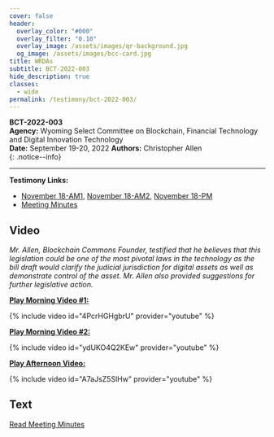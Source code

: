 ```yaml
---
cover: false
header:
  overlay_color: "#000"
  overlay_filter: "0.10"
  overlay_image: /assets/images/qr-background.jpg
  og_image: /assets/images/bcc-card.jpg
title: WRDAs
subtitle: BCT-2022-003
hide_description: true
classes:
  - wide
permalink: /testimony/bct-2022-003/
---
```


**BCT-2022-003**<br>
**Agency:** Wyoming Select Committee on Blockchain, Financial Technology and Digital Innovation Technology<br>
**Date:** September 19-20, 2022
**Authors:** Christopher Allen<br>
{: .notice--info}

---

**Testimony Links:**
* [November 18-AM1](https://www.youtube.com/watch?v=4PcrHGHgbrU), [November 18-AM2](https://www.youtube.com/watch?v=ydUKO4Q2KEw), [November 18-PM](https://www.youtube.com/watch?v=A7aJsZ5SlHw)
* [Meeting Minutes](https://wyoleg.gov/InterimCommittee/2022/S19-20221118830MeetingMinutes.pdf)

## Video

_Mr. Allen, Blockchain Commons Founder, testified that he believes that this legislation could be one of the most pivotal laws in the technology as the bill draft would clarify the judicial jurisdiction for digital assets as well as demonstrate control of the asset. Mr. Allen also provided suggestions for further legislative action._

[**Play Morning Video #1:**](https://www.youtube.com/watch?v=4PcrHGHgbrU)

{% include video id="4PcrHGHgbrU" provider="youtube" %}

[**Play Morning Video #2:**](https://www.youtube.com/watch?v=ydUKO4Q2KEw)

{% include video id="ydUKO4Q2KEw" provider="youtube" %}

[**Play Afternoon Video:**](https://www.youtube.com/watch?v=A7aJsZ5SlHw)

{% include video id="A7aJsZ5SlHw" provider="youtube" %}

## Text

[Read Meeting Minutes](https://wyoleg.gov/InterimCommittee/2022/S19-20221118830MeetingMinutes.pdf)
